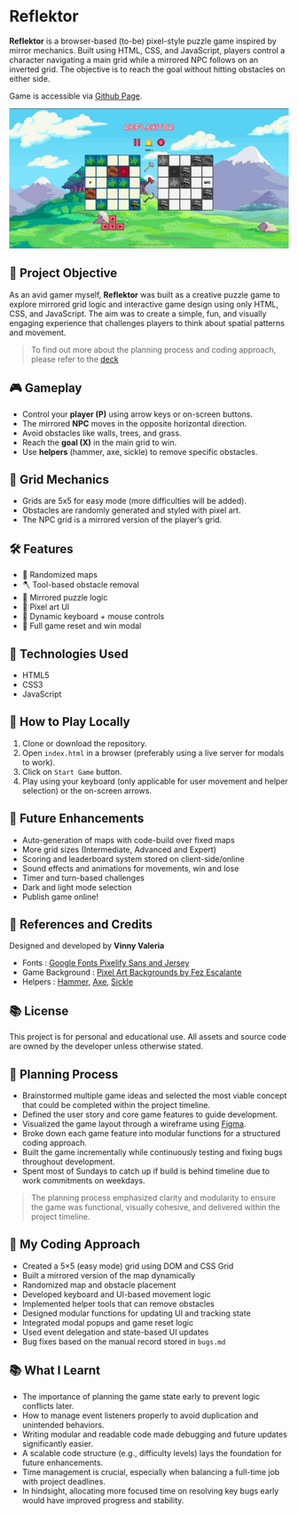 # Reflektor

**Reflektor** is a browser-based (to-be) pixel-style puzzle game inspired by mirror mechanics. Built using HTML, CSS, and JavaScript, players control a character navigating a main grid while a mirrored NPC follows on an inverted grid. The objective is to reach the goal without hitting obstacles on either side.

Game is accessible via [Github Page](https://vinnyvaleria.github.io/reflektor/game.html).

![Reflektor](/assets/images/game-image.png)

## 🎯 Project Objective

As an avid gamer myself, **Reflektor** was built as a creative puzzle game to explore mirrored grid logic and interactive game design using only HTML, CSS, and JavaScript. The aim was to create a simple, fun, and visually engaging experience that challenges players to think about spatial patterns and movement.

> To find out more about the planning process and coding approach, please refer to the [deck](/archive/Reflektor%20Presentation%20Deck.pptx)

## 🎮 Gameplay

-   Control your **player (P)** using arrow keys or on-screen buttons.
-   The mirrored **NPC** moves in the opposite horizontal direction.
-   Avoid obstacles like walls, trees, and grass.
-   Reach the **goal (X)** in the main grid to win.
-   Use **helpers** (hammer, axe, sickle) to remove specific obstacles.

## 🧱 Grid Mechanics

-   Grids are 5x5 for easy mode (more difficulties will be added).
-   Obstacles are randomly generated and styled with pixel art.
-   The NPC grid is a mirrored version of the player’s grid.

## 🛠 Features

-   🔀 Randomized maps
-   🪓 Tool-based obstacle removal
-   🦮 Mirrored puzzle logic
-   🎨 Pixel art UI
-   🧹 Dynamic keyboard + mouse controls
-   🔄️ Full game reset and win modal

## 🧪 Technologies Used

-   HTML5
-   CSS3
-   JavaScript

## 🥪 How to Play Locally

1. Clone or download the repository.
2. Open `index.html` in a browser (preferably using a live server for modals to work).
3. Click on `Start Game` button.
4. Play using your keyboard (only applicable for user movement and helper selection) or the on-screen arrows.

## 🚀 Future Enhancements

-   Auto-generation of maps with code-build over fixed maps
-   More grid sizes (Intermediate, Advanced and Expert)
-   Scoring and leaderboard system stored on client-side/online
-   Sound effects and animations for movements, win and lose
-   Timer and turn-based challenges
-   Dark and light mode selection
-   Publish game online!

## 🙌 References and Credits

Designed and developed by **Vinny Valeria**

-   Fonts : [Google Fonts Pixelify Sans and Jersey](https://fonts.google.com/share?selection.family=Jersey+15|Pixelify+Sans:wght@400..700)
-   Game Background : [Pixel Art Backgrounds by Fez Escalante](https://www.behance.net/gallery/65290819/Pixel-Art-Backgrounds-Tutorial-Skip)
-   Helpers : [Hammer](https://www.123rf.com/free-vector_189701039_pixel-art-hammer-weapon.html), [Axe](https://www.vecteezy.com/vector-art/20577093-red-axe-in-pixel-art-style), [Sickle](https://www.freepik.com/premium-vector/pixel-art-illustration-sickle-pixelated-sickle-farm-sickle-equipment-pixelated-game_226589414.htm)

## 📚 License

This project is for personal and educational use. All assets and source code are owned by the developer unless otherwise stated.

## 📝 Planning Process

-   Brainstormed multiple game ideas and selected the most viable concept that could be completed within the project timeline.
-   Defined the user story and core game features to guide development.
-   Visualized the game layout through a wireframe using [Figma](https://www.figma.com/proto/qpGbyDPbEGoV2TerV8xQ9z/Reflektor-Wireframe?node-id=0-1&t=EPDrIuBjXgTwC5Xa-1).
-   Broke down each game feature into modular functions for a structured coding approach.
-   Built the game incrementally while continuously testing and fixing bugs throughout development.
-   Spent most of Sundays to catch up if build is behind timeline due to work commitments on weekdays.

> The planning process emphasized clarity and modularity to ensure the game was functional, visually cohesive, and delivered within the project timeline.

## 🧠 My Coding Approach

-   Created a 5×5 (easy mode) grid using DOM and CSS Grid
-   Built a mirrored version of the map dynamically
-   Randomized map and obstacle placement
-   Developed keyboard and UI-based movement logic
-   Implemented helper tools that can remove obstacles
-   Designed modular functions for updating UI and tracking state
-   Integrated modal popups and game reset logic
-   Used event delegation and state-based UI updates
-   Bug fixes based on the manual record stored in `bugs.md`

## 📚 What I Learnt

-   The importance of planning the game state early to prevent logic conflicts later.
-   How to manage event listeners properly to avoid duplication and unintended behaviors.
-   Writing modular and readable code made debugging and future updates significantly easier.
-   A scalable code structure (e.g., difficulty levels) lays the foundation for future enhancements.
-   Time management is crucial, especially when balancing a full-time job with project deadlines.
-   In hindsight, allocating more focused time on resolving key bugs early would have improved progress and stability.

